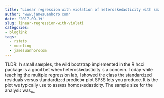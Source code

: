 ```yaml
---
title: "Linear regression with violation of heteroskedasticity with small samples"
author: 'www.jamesuanhoro.com'
date: '2017-09-19'
slug: linear-regression-with-violati
categories:
- bloglink
tags:
  - rstats
  - modeling
  - jamesuanhorocom
---
```


TLDR: In small samples, the wild bootstrap implemented in the R hcci package is a good bet when heteroskedasticity is a concern. Today while teaching the multiple regression lab, I showed the class the standardized residuals versus standardized predictor plot SPSS lets you produce. It is the plot we typically use to assess homoskedasticity. The sample size for the analysis was[... <i class="fas fa-external-link-alt"></i>](https://www.jamesuanhoro.com/post/2017/09/19/linear-regression-with-violation-of-heteroskedasticity-with-small-samples/)


